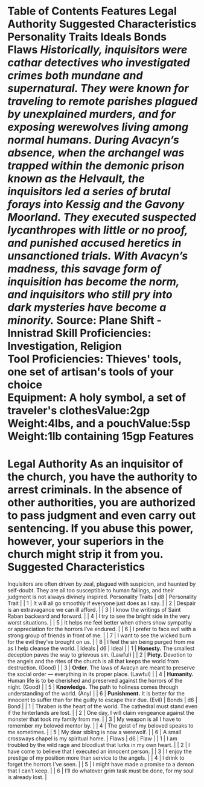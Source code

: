 Table of Contents
Features
Legal Authority
Suggested Characteristics
Personality Traits
Ideals
Bonds
Flaws
***Historically, inquisitors were cathar detectives who investigated crimes both mundane and supernatural. They were known for traveling to remote parishes plagued by unexplained murders, and for exposing werewolves living among normal humans. During Avacyn’s absence, when the archangel was trapped within the demonic prison known as the Helvault, the inquisitors led a series of brutal forays into Kessig and the Gavony Moorland. They executed suspected lycanthropes with little or no proof, and punished accused heretics in unsanctioned trials. With Avacyn’s madness, this savage form of inquisition has become the norm, and inquisitors who still pry into dark mysteries have become a minority.***
Source: Plane Shift - Innistrad
**Skill Proficiencies:** Investigation, Religion  
**Tool Proficiencies:** Thieves' tools, one set of artisan's tools of your choice  
**Equipment:** A holy symbol, a set of traveler's clothesValue:2gp Weight:4lbs, and a pouchValue:5sp Weight:1lb containing 15gp
Features
========
Legal Authority
As an inquisitor of the church, you have the authority to arrest criminals. In the absence of other authorities, you are authorized to pass judgment and even carry out sentencing. If you abuse this power, however, your superiors in the church might strip it from you.
Suggested Characteristics
=========================
Inquisitors are often driven by zeal, plagued with suspicion, and haunted by self-doubt. They are all too susceptible to human failings, and their judgment is not always divinely inspired.
Personality Traits
| d8 | Personality Trait |
| 1 | It will all go smoothly if everyone just does as I say. |
| 2 | Despair is an extravagance we can ill afford. |
| 3 | I know the writings of Saint Raban backward and forward. |
| 4 | I try to see the bright side in the very worst situations. |
| 5 | It helps me feel better when others show sympathy or appreciation for the horrors I’ve endured. |
| 6 | I prefer to face evil with a strong group of friends in front of me. |
| 7 | I want to see the wicked burn for the evil they’ve brought on us. |
| 8 | I feel the sin being purged from me as I help cleanse the world. |
Ideals
| d6 | Ideal |
| 1 | **Honesty.** The smallest deception paves the way to grievous sin. (Lawful) |
| 2 | **Piety.** Devotion to the angels and the rites of the church is all that keeps the world from destruction. (Good) |
| 3 | **Order.** The laws of Avacyn are meant to preserve the social order — everything in its proper place. (Lawful) |
| 4 | **Humanity.** Human life is to be cherished and preserved against the horrors of the night. (Good) |
| 5 | **Knowledge.** The path to holiness comes through understanding of the world. (Any) |
| 6 | **Punishment.** It is better for the innocent to suffer than for the guilty to escape their due. (Evil) |
Bonds
| d6 | Bond |
| 1 | Thraben is the heart of the world. The cathedral must stand even if the hinterlands are lost. |
| 2 | One day, I will claim vengeance against the monster that took my family from me. |
| 3 | My weapon is all I have to remember my beloved mentor by. |
| 4 | The geist of my beloved speaks to me sometimes. |
| 5 | My dear sibling is now a werewolf. |
| 6 | A small crossways chapel is my spiritual home. |
Flaws
| d6 | Flaw |
| 1 | I am troubled by the wild rage and bloodlust that lurks in my own heart. |
| 2 | I have come to believe that I executed an innocent person. |
| 3 | I enjoy the prestige of my position more than service to the angels. |
| 4 | I drink to forget the horrors I’ve seen. |
| 5 | I might have made a promise to a demon that I can’t keep. |
| 6 | I’ll do whatever grim task must be done, for my soul is already lost. |